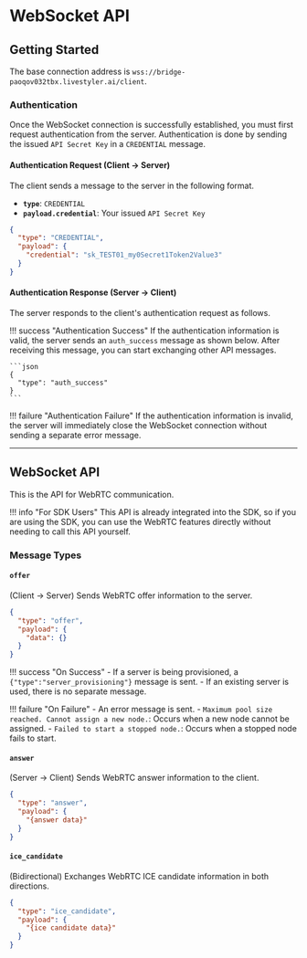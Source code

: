 # WebSocket API

## Getting Started

The base connection address is `wss://bridge-paoqov032tbx.livestyler.ai/client`.

### **Authentication**

Once the WebSocket connection is successfully established, you must first request authentication from the server. Authentication is done by sending the issued `API Secret Key` in a `CREDENTIAL` message.

#### **Authentication Request (Client → Server)**

The client sends a message to the server in the following format.

- **`type`**: `CREDENTIAL`
- **`payload.credential`**: Your issued `API Secret Key`

```json
{
  "type": "CREDENTIAL",
  "payload": {
    "credential": "sk_TEST01_my0Secret1Token2Value3"
  }
}
```

#### **Authentication Response (Server → Client)**

The server responds to the client's authentication request as follows.

!!! success "Authentication Success"
    If the authentication information is valid, the server sends an `auth_success` message as shown below. After receiving this message, you can start exchanging other API messages.

    ```json
    {
      "type": "auth_success"
    }
    ```

!!! failure "Authentication Failure"
    If the authentication information is invalid, the server will immediately close the WebSocket connection without sending a separate error message.

---

## **WebSocket API**

This is the API for WebRTC communication.

!!! info "For SDK Users"
    This API is already integrated into the SDK, so if you are using the SDK, you can use the WebRTC features directly without needing to call this API yourself.

### **Message Types**


#### **`offer`**

(Client → Server) Sends WebRTC offer information to the server.
```json
{
  "type": "offer",
  "payload": {
    "data": {}
  }
}
```

!!! success "On Success"
    - If a server is being provisioned, a `{"type":"server_provisioning"}` message is sent.
    - If an existing server is used, there is no separate message.

!!! failure "On Failure"
    - An error message is sent.
        - `Maximum pool size reached. Cannot assign a new node.`: Occurs when a new node cannot be assigned.
        - `Failed to start a stopped node.`: Occurs when a stopped node fails to start.

#### **`answer`**

(Server → Client) Sends WebRTC answer information to the client.
```json
{
  "type": "answer",
  "payload": {
    "{answer data}"
  }
}
```


#### **`ice_candidate`**

(Bidirectional) Exchanges WebRTC ICE candidate information in both directions.
```json
{
  "type": "ice_candidate",
  "payload": {
    "{ice candidate data}"
  }
}
``` 